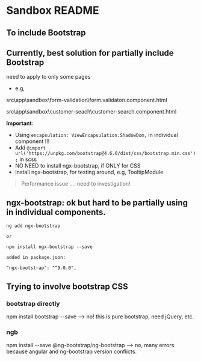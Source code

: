 # Sandbox README

## To include Bootstrap

## Currently, best solution for partially include Bootstrap

need to apply to only some pages

- e.g,

src\app\sandbox\form-validation\form.validaton.component.html

src\app\sandbox\customer-seach\customer-search.component.html

**Important**:

- Using `encapsulation: ViewEncapsulation.ShadowDom,` in individual component !!!
- Add `@import url('https://unpkg.com/bootstrap@4.6.0/dist/css/bootstrap.min.css');` in scss
- NO NEED to install ngx-bootstrap, if ONLY for CSS
- Install ngx-bootstrap, for testing around, e.g, TooltipModule

> Performance issue .... need to investigation!

## ngx-bootstrap: ok but hard to be partially using in individual components.

```
ng add ngx-bootstrap

or

npm install ngx-bootstrap --save

added in package.json:

"ngx-bootstrap": "^9.0.0",

```

## Trying to involve bootstrap CSS

### bootstrap directly

npm install bootstrap --save --> no! this is pure bootstrap, need jQuery, etc.

### ngb

npm install --save @ng-bootstrap/ng-bootstrap --> no, many errors because angular and ng-bootstrap version conflicts.
